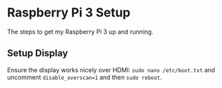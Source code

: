# Raspberry Pi 3 Setup
The steps to get my Raspberry Pi 3 up and running.

## Setup Display
Ensure the display works nicely over HDMI: 
`sudo nano /etc/boot.txt` and uncomment `disable_overscan=1` and then `sudo reboot`.